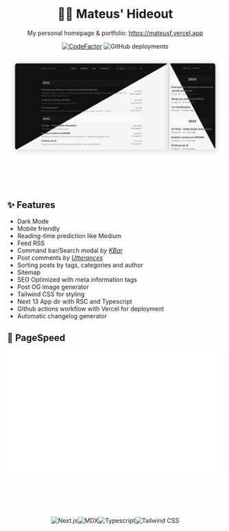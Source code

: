 <div align="center">

# 👨‍💻 Mateus' Hideout
My personal homepage & portfolio: https://mateusf.vercel.app

[![CodeFactor](https://www.codefactor.io/repository/github/mateusfg7/mfg-b/badge)](https://www.codefactor.io/repository/github/mateusfg7/mfg-b)
![GitHub deployments](https://img.shields.io/github/deployments/mateusfg7/mfg-b/production?label=deploy)


![](.github/assets/screenshot-desktop_mobile-duo.png)

</div>

<br />
<br />
<br />


## ✨ Features

- Dark Mode
- Mobile friendly
- Reading-time prediction like Medium
- Feed RSS
- Command bar/Search modal _by [KBar](https://kbar.vercel.app/)_
- Post comments _by [Utterances](https://utteranc.es)_
- Sorting posts by tags, categories and author
- Sitemap
- SEO Optimized with meta information tags
- Post OG image generator
- Tailwind CSS for styling
- Next 13 App dir with RSC and Typescript
- Github actions workflow with Vercel for deployment
- Automatic changelog generator

## 🚀 PageSpeed
![Pagespeed metrics `.github/assets/pagespeed-metrics.svg`](.github/assets/pagespeed-metrics.svg)

<br />
<br />
<br />
<br />

<div align="center">

![Next.js](https://img.shields.io/badge/Next.js-111?&style=for-the-badge&logo=Next.js)![MDX](https://img.shields.io/badge/MDX-1B1F24?&style=for-the-badge&logo=mdx&logoColor=fff)![Typescript](https://img.shields.io/badge/Typescript-007acc?&style=for-the-badge&logo=Typescript&logoColor=fff)![Tailwind CSS](https://img.shields.io/badge/Tailwindcss-06B6D4?&style=for-the-badge&logo=tailwindcss&logoColor=fff)

</div>
